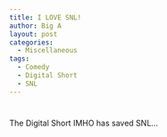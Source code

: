 ```yaml
---
title: I LOVE SNL!
author: Big A
layout: post
categories:
  - Miscellaneous
tags:
  - Comedy
  - Digital Short
  - SNL
---
```

# 

The Digital Short IMHO has saved SNL…